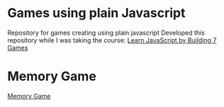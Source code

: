 # Games using plain Javascript
Repository for games creating using plain javascript
Developed this repository while I was taking the course: [Learn JavaScript by Building 7 Games](https://www.youtube.com/watch?v=lhNdUVh3qCc)

# Memory Game
[Memory Game](https://utsavpshah.github.io/js-games/memory-game/index.html)
